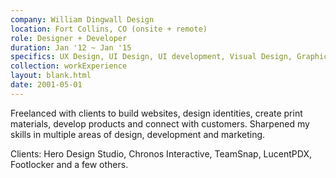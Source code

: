 ```yaml
---
company: William Dingwall Design
location: Fort Collins, CO (onsite + remote)
role: Designer + Developer
duration: Jan '12 ~ Jan '15
specifics: UX Design, UI Design, UI development, Visual Design, Graphic Design, A/B Testing, Analytics, Usability Testing, Customer Interviews, Mentoring, React, Ruby, Git, Remote work
collection: workExperience
layout: blank.html
date: 2001-05-01
---
```


Freelanced with clients to build websites, design identities, create print materials, develop products and connect with customers. Sharpened my skills in multiple areas of design, development and marketing.

Clients: Hero Design Studio, Chronos Interactive, TeamSnap, LucentPDX, Footlocker and a few others.

